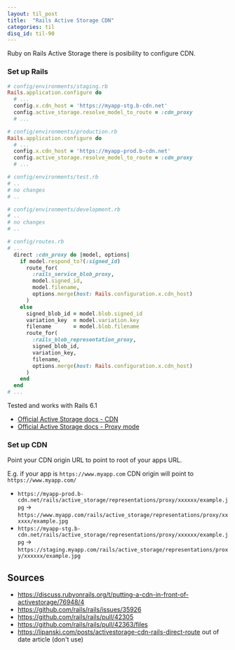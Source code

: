 ```yaml
---
layout: til_post
title:  "Rails Active Storage CDN"
categories: til
disq_id: til-90
---
```


Ruby on Rails  Active Storage  there is posibility to configure CDN.

### Set up Rails

```ruby
# config/environments/staging.rb
Rails.application.configure do
  # ...
  config.x.cdn_host = 'https://myapp-stg.b-cdn.net'
  config.active_storage.resolve_model_to_route = :cdn_proxy
  # ...
```


```ruby
# config/environments/production.rb
Rails.application.configure do
  # ...
  config.x.cdn_host = 'https://myapp-prod.b-cdn.net'
  config.active_storage.resolve_model_to_route = :cdn_proxy
  # ...
```



```ruby
# config/environments/test.rb
# ..
# no changes
# ..
```


```ruby
# config/environments/development.rb
# ..
# no changes
# ..
```



```ruby
# config/routes.rb
# ...
  direct :cdn_proxy do |model, options|
    if model.respond_to?(:signed_id)
      route_for(
        :rails_service_blob_proxy,
        model.signed_id,
        model.filename,
        options.merge(host: Rails.configuration.x.cdn_host)
      )
    else
      signed_blob_id = model.blob.signed_id
      variation_key  = model.variation.key
      filename       = model.blob.filename
      route_for(
        :rails_blob_representation_proxy,
        signed_blob_id,
        variation_key,
        filename,
        options.merge(host: Rails.configuration.x.cdn_host)
      )
    end
  end
# ...
```


Tested and works with Rails 6.1

* [Official Active Storage docs - CDN](https://edgeguides.rubyonrails.org/active_storage_overview.html#putting-a-cdn-in-front-of-active-storage)
* [Official Active Storage docs - Proxy mode](https://edgeguides.rubyonrails.org/active_storage_overview.html#proxy-mode)


### Set up CDN

Point your CDN origin URL to point to root of your apps URL.

E.g. if your app is `https://www.myapp.com` CDN origin will point to `https://www.myapp.com/`

* `https://myapp-prod.b-cdn.net/rails/active_storage/representations/proxy/xxxxxx/example.jpg` -> `https://www.myapp.com/rails/active_storage/representations/proxy/xxxxxx/example.jpg`
* `https://myapp-stg.b-cdn.net/rails/active_storage/representations/proxy/xxxxxx/example.jpg`  -> `https://staging.myapp.com/rails/active_storage/representations/proxy/xxxxxx/example.jpg`

## Sources

* <https://discuss.rubyonrails.org/t/putting-a-cdn-in-front-of-activestorage/76948/4>
* <https://github.com/rails/rails/issues/35926>
* <https://github.com/rails/rails/pull/42305>
* <https://github.com/rails/rails/pull/42363/files>
* <https://lipanski.com/posts/activestorage-cdn-rails-direct-route> out of date article (don't use)
